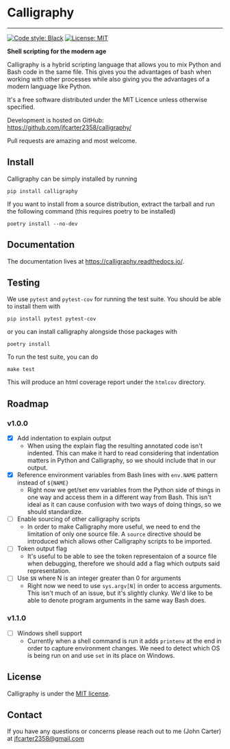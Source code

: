 # Calligraphy
---
[![Code style: Black](https://img.shields.io/badge/code%20style-black-000000.svg)](https://github.com/ambv/black)
[![License: MIT](https://img.shields.io/badge/License-MIT-yellow.svg)](https://opensource.org/licenses/MIT)

**Shell scripting for the modern age**

Calligraphy is a hybrid scripting language that allows you to mix Python and Bash code
in the same file. This gives you the advantages of bash when working with other
processes while also giving you the advantages of a modern language like Python.

It's a free software distributed under the MIT Licence unless
otherwise specified.

Development is hosted on GitHub: https://github.com/jfcarter2358/calligraphy/

Pull requests are amazing and most welcome.

## Install

Calligraphy can be simply installed by running

```
pip install calligraphy
```

If you want to install from a source distribution, extract the tarball and run
the following command (this requires poetry to be installed)

```
poetry install --no-dev
```

## Documentation

The documentation lives at https://calligraphy.readthedocs.io/.

## Testing

We use `pytest` and `pytest-cov` for running the test suite. You should be able to install them with

```
pip install pytest pytest-cov
```

or you can install calligraphy alongside those packages with

```
poetry install
```

To run the test suite, you can do

```
make test
```

This will produce an html coverage report under the `htmlcov` directory.

## Roadmap

### v1.0.0

- [x] Add indentation to explain output
    - When using the explain flag the resulting annotated code isn't indented. This can make it hard to read considering that indentation matters in Python and Calligraphy, so we should include that in our output.
- [x] Reference environment variables from Bash lines with `env.NAME` pattern instead of `${NAME}`
    - Right now we get/set env variables from the Python side of things in one way and access them in a different way from Bash. This isn't ideal as it can cause confusion with two ways of doing things, so we should standardize.
- [ ] Enable sourcing of other calligraphy scripts
    - In order to make Calligraphy more useful, we need to end the limitation of only one source file. A `source` directive should be introduced which allows other Calligraphy scripts to be imported.
- [ ] Token output flag
    - It's useful to be able to see the token representaion of a source file when debugging, therefore we should add a flag which outputs said representation.
- [ ] Use `$N` where N is an integer greater than 0 for arguments
    - Right now we need to use `sys.argv[N]` in order to access arguments. This isn't much of an issue, but it's slightly clunky. We'd like to be able to denote program arguments in the same way Bash does.

### v1.1.0

- [ ] Windows shell support
    - Currently when a shell command is run it adds `printenv` at the end in order to capture environment changes. We need to detect which OS is being run on and use `set` in its place on Windows.

## License

Calligraphy is under the [MIT license](https://opensource.org/licenses/MIT).

## Contact

If you have any questions or concerns please reach out to me (John Carter) at [jfcarter2358@gmail.com](mailto:jfcarter2358@gmail.com)
